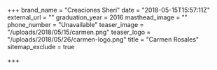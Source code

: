 +++
brand_name = "Creaciones Sheri"
date = "2018-05-15T15:57:11Z"
external_url = ""
graduation_year = 2016
masthead_image = ""
phone_number = "Unavailable"
teaser_image = "/uploads/2018/05/15/carmen.png"
teaser_logo = "/uploads/2018/05/26/carmen-logo.png"
title = "Carmen Rosales"
sitemap_exclude = true

+++
